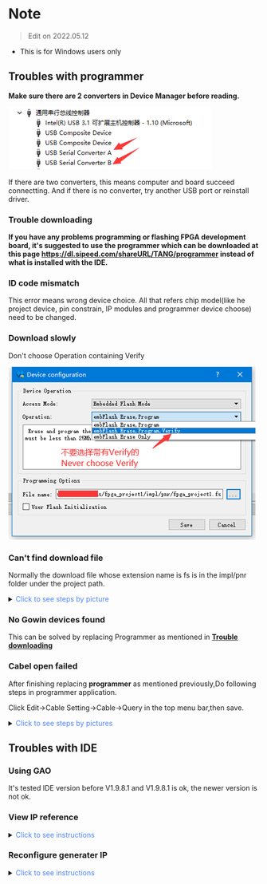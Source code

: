 # Note

> Edit on 2022.05.12

- This is for Windows users only

## Troubles with programmer

**Make sure there are 2 converters in Device Manager before reading.**

![](./../../../zh/tang/assets/questions/converter.png)

If there are two converters, this means computer and board succeed connectting. And if there is no converter, try another USB port or reinstall driver.

### Trouble downloading

**If you have any problems programming or flashing FPGA development board, it's suggested to use the programmer which can be downloaded at this page https://dl.sipeed.com/shareURL/TANG/programmer instead of what is installed with the IDE.**

### ID code mismatch

This error means wrong device choice. All that refers chip model(like he project device, pin constrain, IP modules and programmer device choose) need to be changed. 

### Download slowly

Don't choose Operation containing Verify

![](./../../../zh/tang/assets/questions/never_choose_verify.png)

### Can't find download file

Normally the download file whose extension name is fs is in the impl/pnr folder under the project path.

<details>
  <summary><font color="#4F84FF">Click to see steps by picture</font></summary>
  <img src="./../../../zh/tang/assets/questions/fs_path.png">
  <p>From the picture above we can know the path of this download file is fpga_project1/impl/pnr/fpga_project1.fs </p>
  <p></p>
  <p> The fpga_project1 is the project dictionary, the impl is generated by IDE, and the download is in the folder named pnr</p>
  <p></p>
  <p> The file whose extension name is fs is what we will burn into fpga</p>
</details>

### No Gowin devices found

This can be solved by replacing Programmer as mentioned in **[Trouble downloading](#trouble-downloading)**

### Cabel open failed

After finishing replacing **programmer** as mentioned previously,Do following steps in programmer application.

Click Edit->Cable Setting->Cable->Query in the top menu bar,then save.

<details>
  <summary><font color="#4F84FF">Click to see steps by pictures</font></summary>
  <img src="./../../../zh/tang/assets/questions/cable.png">
  <p>Click Query in the following picture</p>
  <img src="./../../../zh/tang/assets/questions/click_query.png" >
  <p>Click Save</p>
</details>

## Troubles with IDE

### Using GAO

It's tested IDE version before V1.9.8.1 and V1.9.8.1 is ok, the newer version is not ok.

### View IP reference
<details>
  <summary><font color="#4F84FF">Click to see instructions</font></summary>
    <img src="./../../../zh/tang/assets/ip-reference.png">
</details>

### Reconfigure generater IP
<details>
  <summary><font color="#4F84FF">Click to see instructions</font></summary>
    <img src="./../../../zh/tang/assets/ip-reconfigure.png">
</details>